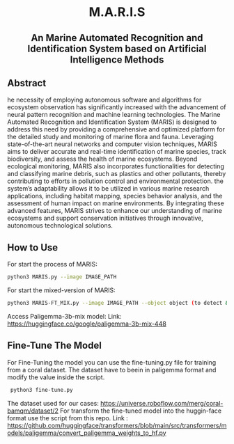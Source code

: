 <h1 align="center">M.A.R.I.S</h1>
<h2 align="center"> An Marine Automated Recognition and Identification System based on Artificial Intelligence Methods</h2>

## Abstract
he necessity of employing autonomous software and algorithms for ecosystem observation has significantly increased with the advancement of neural pattern recognition and machine learning technologies. 
The Marine Automated Recognition and Identification System (MARIS) is designed to address this need by providing a comprehensive and optimized platform for the detailed study and monitoring of marine flora and fauna. Leveraging state-of-the-art neural networks and computer vision techniques, MARIS aims to deliver accurate and real-time identification of marine species, track biodiversity, and assess the health of marine ecosystems. Beyond ecological monitoring, MARIS also incorporates functionalities for detecting and classifying marine debris, such as plastics and other pollutants, thereby contributing to efforts in pollution control and environmental protection. 
the system’s adaptability allows it to be utilized in various marine research applications, including habitat mapping, species behavior analysis, and the assessment of human impact on marine environments. By integrating these advanced features, MARIS strives to enhance our understanding of marine ecosystems and support conservation initiatives through innovative, autonomous technological solutions.

## How to Use
  For start the process of MARIS:
  ```bash
  python3 MARIS.py --image IMAGE_PATH
  ```
  For start the mixed-version of MARIS:
  ```bash
  python3 MARIS-FT_MIX.py --image IMAGE_PATH --object object (to detect & segment)
  ```
  Access Paligemma-3b-mix model:
  Link: https://huggingface.co/google/paligemma-3b-mix-448

## Fine-Tune The Model
For Fine-Tuning the model you can use the fine-tuning.py file for training from a coral dataset.
The dataset have to beein in paligemma format and modify the value inside the script.
 ```bash
  python3 fine-tune.py
  ```
The dataset used for our cases: https://universe.roboflow.com/merg/coral-bamqm/dataset/2
For transform the fine-tuned model into the huggin-face format use the script from this repo.
Link : https://github.com/huggingface/transformers/blob/main/src/transformers/models/paligemma/convert_paligemma_weights_to_hf.py
